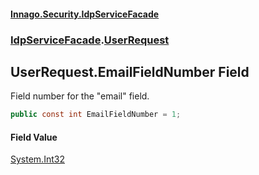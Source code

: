 #### [Innago\.Security\.IdpServiceFacade](../../index.md 'index')
### [IdpServiceFacade](../index.md 'IdpServiceFacade').[UserRequest](index.md 'IdpServiceFacade\.UserRequest')

## UserRequest\.EmailFieldNumber Field

Field number for the "email" field\.

```csharp
public const int EmailFieldNumber = 1;
```

#### Field Value
[System\.Int32](https://learn.microsoft.com/en-us/dotnet/api/system.int32 'System\.Int32')